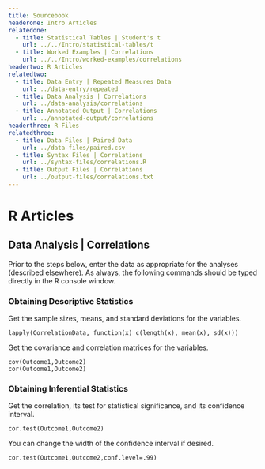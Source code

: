 ```yaml
---
title: Sourcebook
headerone: Intro Articles
relatedone:
  - title: Statistical Tables | Student's t
    url: ../../Intro/statistical-tables/t
  - title: Worked Examples | Correlations
    url: ../../Intro/worked-examples/correlations
headertwo: R Articles
relatedtwo:
  - title: Data Entry | Repeated Measures Data
    url: ../data-entry/repeated
  - title: Data Analysis | Correlations
    url: ../data-analysis/correlations
  - title: Annotated Output | Correlations
    url: ../annotated-output/correlations
headerthree: R Files
relatedthree:
  - title: Data Files | Paired Data
    url: ../data-files/paired.csv
  - title: Syntax Files | Correlations
    url: ../syntax-files/correlations.R
  - title: Output Files | Correlations
    url: ../output-files/correlations.txt
---
```


# R Articles

## Data Analysis | Correlations

Prior to the steps below, enter the data as appropriate for the analyses (described elsewhere). As always, the following commands should be typed directly in the R console window.

### Obtaining Descriptive Statistics

Get the sample sizes, means, and standard deviations for the variables.

```{r}
lapply(CorrelationData, function(x) c(length(x), mean(x), sd(x)))
```

Get the covariance and correlation matrices for the variables.

```{r}
cov(Outcome1,Outcome2)
cor(Outcome1,Outcome2)
```

### Obtaining Inferential Statistics

Get the correlation, its test for statistical significance, and its confidence interval.

```{r}
cor.test(Outcome1,Outcome2)
```

You can change the width of the confidence interval if desired.

```{r}
cor.test(Outcome1,Outcome2,conf.level=.99)
```

